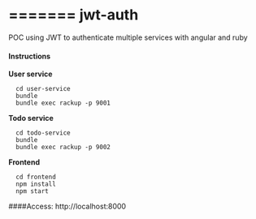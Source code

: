 =======
jwt-auth
========

POC using JWT to authenticate multiple services with angular and ruby

#### Instructions
	
**User service**

````
  cd user-service
  bundle
  bundle exec rackup -p 9001
````
	
**Todo service**
  

````
  cd todo-service  
  bundle
  bundle exec rackup -p 9002
````

**Frontend**

````
  cd frontend
  npm install
  npm start
````

####Access: http://localhost:8000
